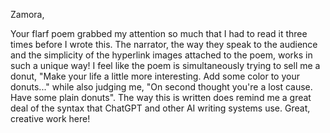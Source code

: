 Zamora,

Your flarf poem grabbed my attention so much that I had to read it three times before I wrote this. The narrator, the way they speak to the audience and 
the simplicity of the hyperlink images attached to the poem, works in such a unique way! I feel like the poem is simultaneously trying to sell me a donut, 
"Make your life a little more interesting. Add some color to your donuts..." while also judging me, "On second thought you're a lost cause.
Have some plain donuts". The way this is written does remind me a great deal of the syntax that ChatGPT and other AI writing systems use. Great, creative
work here! 
